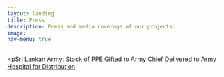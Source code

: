 ```yaml
---
layout: landing
title: Press
description: Press and media coverage of our projects.
image: 
nav-menu: true
---
```



<p[Sri Lankan Army: Stock of PPE Gifted to Army Chief Delivered to Army Hospital for Distribution](https://www.army.lk/news/stock-ppe-gifted-army-chief-delivered-army-hospital-distribution)</p>	
